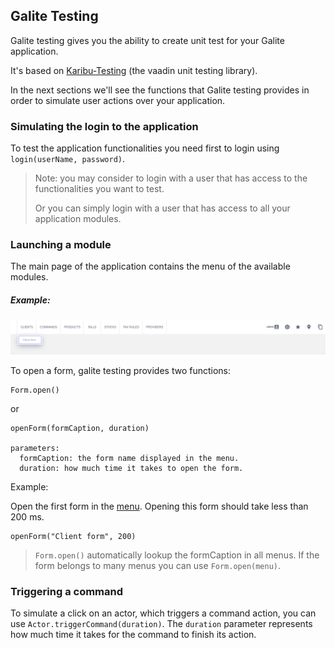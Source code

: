 ## Galite Testing

Galite testing gives you the ability to create unit test for your Galite application. 

It's based on [Karibu-Testing](https://github.com/mvysny/karibu-testing) (the vaadin unit testing library).

In the next sections we'll see the functions that Galite testing provides in order to simulate user actions over your application.

### Simulating the login to the application

To test the application functionalities you need first to login using `login(userName, password)`.
> Note: you may consider to login with a user that has access to the functionalities you want to test. 
> 
> Or you can simply login with a user that has access to all your application modules.

### Launching a module

The main page of the application contains the menu of the available modules.
##### Example:
![modules.png](../docs/modules.png)

To open a form, galite testing provides two functions:
```
Form.open()
```
or

```
openForm(formCaption, duration)

parameters:
  formCaption: the form name displayed in the menu.
  duration: how much time it takes to open the form.
```

Example:

Open the first form in the [menu](#example). Opening this form should take less than 200 ms.

```
openForm("Client form", 200)
```
> `Form.open()` automatically lookup the formCaption in all menus. If the form belongs to many menus you can use `Form.open(menu)`. 
### Triggering a command

To simulate a click on an actor, which triggers a command action, you can use `Actor.triggerCommand(duration)`. The `duration` parameter represents how much time it takes for the command to finish its action.
